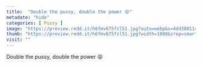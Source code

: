 ```yaml
---
title:  "Double the pussy, double the power 😝"
metadate: "hide"
categories: [ Pussy ]
image: "https://preview.redd.it/h6fmv675fzl51.jpg?auto=webp&s=4dd380114caa848126197b1a75a6b4d8aeeb4213"
thumb: "https://preview.redd.it/h6fmv675fzl51.jpg?width=1080&crop=smart&auto=webp&s=e66d706b08c8a8177e12f02eaf23bed85f6edf05"
visit: ""
---
```

Double the pussy, double the power 😝
